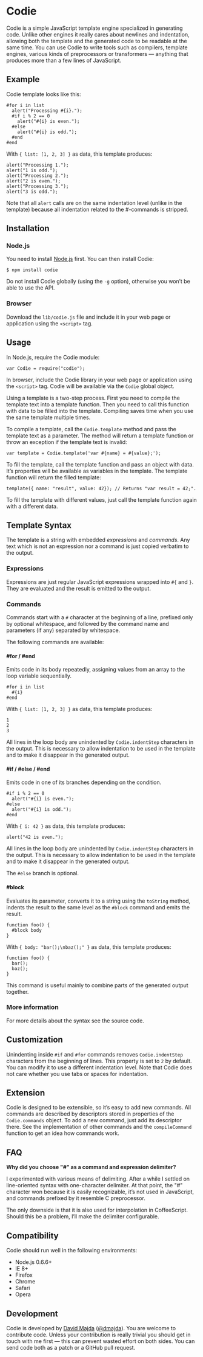 Codie
=====

Codie is a simple JavaScript template engine specialized in generating code. Unlike other engines it really cares about newlines and indentation, allowing both the template and the generated code to be readable at the same time. You can use Codie to write tools such as compilers, template engines, various kinds of preprocessors or transformers — anything that produces more than a few lines of JavaScript.

Example
-------

Codie template looks like this:

    #for i in list
      alert("Processing #{i}.");
      #if i % 2 == 0
        alert("#{i} is even.");
      #else
        alert("#{i} is odd.");
      #end
    #end

With `{ list: [1, 2, 3] }` as data, this template produces:

    alert("Processing 1.");
    alert("1 is odd.");
    alert("Processing 2.");
    alert("2 is even.");
    alert("Processing 3.");
    alert("3 is odd.");

Note that all `alert` calls are on the same indentation level (unlike in the template) because all indentation related to the #-commands is stripped.

Installation
------------

### Node.js

You need to install [Node.js](http://nodejs.org/) first. You can then install Codie:

    $ npm install codie

Do not install Codie globally (using the `-g` option), otherwise you won’t be able to use the API.

### Browser

Download the `lib/codie.js` file and include it in your web page or application using the `<script>` tag.

Usage
-----

In Node.js, require the Codie module:

    var Codie = require("codie");

In browser, include the Codie library in your web page or application using the `<script>` tag. Codie will be available via the `Codie` global object.

Using a template is a two-step process. First you need to compile the template text into a template function. Then you need to call this function with data to be filled into the template. Compiling saves time when you use the same template multiple times.

To compile a template, call the `Codie.template` method and pass the template text as a parameter. The method will return a template function or throw an exception if the template text is invalid:

    var template = Codie.template('var #{name} = #{value};');

To fill the template, call the template function and pass an object with data. It’s properties will be available as variables in the template. The template function will return the filled template:

    template({ name: "result", value: 42}); // Returns "var result = 42;".

To fill the template with different values, just call the template function again with a different data.

Template Syntax
---------------

The template is a string with embedded *expressions* and *commands*. Any text which is not an expression nor a command is just copied verbatim to the output.

### Expressions

Expressions are just regular JavaScript expressions wrapped into `#{` and `}`. They are evaluated and the result is emitted to the output.

### Commands

Commands start with a `#` character at the beginning of a line, prefixed only by optional whitespace, and followed by the command name and parameters (if any) separated by whitespace.

The following commands are available:

#### #for / #end

Emits code in its body repeatedly, assigning values from an array to the loop variable sequentially.

    #for i in list
      #{i}
    #end

With `{ list: [1, 2, 3] }` as data, this template produces:

    1
    2
    3

All lines in the loop body are unindented by `Codie.indentStep` characters in the output. This is necessary to allow  indentation to be used in the template and to make it disappear in the generated output.

#### #if / #else / #end

Emits code in one of its branches depending on the condition.

    #if i % 2 == 0
      alert("#{i} is even.");
    #else
      alert("#{i} is odd.");
    #end

With `{ i: 42 }` as data, this template produces:

    alert("42 is even.");

All lines in the loop body are unindented by `Codie.indentStep` characters in the output. This is necessary to allow  indentation to be used in the template and to make it disappear in the generated output.

The `#else` branch is optional.

#### #block

Evaluates its parameter, converts it to a string using the `toString` method, indents the result to the same level as the `#block` command and emits the result.

    function foo() {
      #block body
    }

With `{ body: "bar();\nbaz();" }` as data, this template produces:

    function foo() {
      bar();
      baz();
    }

This command is useful mainly to combine parts of the generated output together.

### More information

For more details about the syntax see the source code.

Customization
-------------

Unindenting inside `#if` and `#for` commands removes `Codie.indentStep` characters from the beginning of lines. This property is set to `2` by default. You can modify it to use a different indentation level. Note that Codie does not care whether you use tabs or spaces for indentation.

Extension
---------

Codie is designed to be extensible, so it’s easy to add new commands. All commands are described by descriptors stored in properties of the `Codie.commands` object. To add a new command, just add its descriptor there. See the implementation of other commands and the `compileCommand` function to get an idea how commands work.

FAQ
---

**Why did you choose "#" as a command and expression delimiter?**

I experimented with various means of delimiting. After a while I settled on line-oriented syntax with one-character delimiter. At that point, the "#" character won because it is easily recognizable, it’s not used in JavaScript, and commands prefixed by it resemble C preprocessor.

The only downside is that it is also used for interpolation in CoffeeScript. Should this be a problem, I’ll make the delimiter configurable.

Compatibility
-------------

Codie should run well in the following environments:

  * Node.js 0.6.6+
  * IE 8+
  * Firefox
  * Chrome
  * Safari
  * Opera

Development
-----------

Codie is developed by [David Majda](http://majda.cz/) ([@dmajda](http://twitter.com/dmajda)). You are welcome to contribute code. Unless your contribution is really trivial you should get in touch with me first — this can prevent wasted effort on both sides. You can send code both as a patch or a GitHub pull request.
